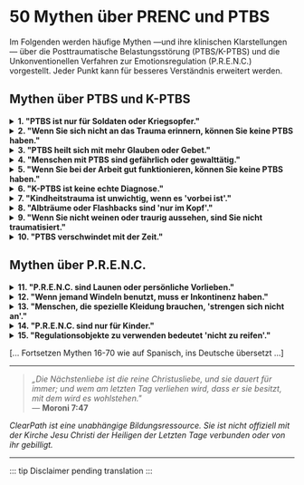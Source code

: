 ﻿# 50 Mythen über PRENC und PTBS

Im Folgenden werden häufige Mythen —und ihre klinischen Klarstellungen— über die Posttraumatische Belastungsstörung (PTBS/K-PTBS) und die Unkonventionellen Verfahren zur Emotionsregulation (P.R.E.N.C.) vorgestellt. Jeder Punkt kann für besseres Verständnis erweitert werden.

## Mythen über PTBS und K-PTBS
<details>
<summary><strong>1. "PTBS ist nur für Soldaten oder Kriegsopfer."</strong></summary>
<p><strong>Realität:</strong> PTBS kann nach jedem traumatischen Ereignis auftreten (Missbrauch, Vernachlässigung, Unfälle, häusliche Gewalt).<br><strong>Risiko:</strong> Unsichtbarmachung des Leidens von Zivilisten, besonders Frauen und Kindern.</p>
</details>

<details>
<summary><strong>2. "Wenn Sie sich nicht an das Trauma erinnern, können Sie keine PTBS haben."</strong></summary>
<p><strong>Realität:</strong> Dissoziative Amnesie ist ein häufiges Symptom von K-PTBS. Der Körper erinnert sich, auch wenn der Geist es nicht tut.<br><strong>Risiko:</strong> Unterstützung wird denjenigen verweigert, die keine „narrativen Beweise" haben.</p>
</details>

<details>
<summary><strong>3. "PTBS heilt sich mit mehr Glauben oder Gebet."</strong></summary>
<p><strong>Realität:</strong> Trauma verändert Gehirnschaltkreise; Glaube kann begleiten, ersetzt aber nicht neurologische Regulation.<br><strong>Risiko:</strong> Die Person wird schuldig gemacht für „nicht genug zu beten".</p>
</details>

<details>
<summary><strong>4. "Menschen mit PTBS sind gefährlich oder gewalttätig."</strong></summary>
<p><strong>Realität:</strong> Die meisten erstarren oder ziehen sich zurück; Aggression ist selten und normalerweise defensiv.<br><strong>Risiko:</strong> Stigmatisierung und soziale Ausgrenzung.</p>
</details>

<details>
<summary><strong>5. "Wenn Sie bei der Arbeit gut funktionieren, können Sie keine PTBS haben."</strong></summary>
<p><strong>Realität:</strong> Viele Menschen „funktionieren" mit hohen emotionalen Kosten (Erschöpfung, Dissoziation).<br><strong>Risiko:</strong> Die Schwere des inneren Leidens wird verleugnet.</p>
</details>

<details>
<summary><strong>6. "K-PTBS ist keine echte Diagnose."</strong></summary>
<p><strong>Realität:</strong> Obwohl nicht im DSM-5 (USA), ist sie im ICD-11 (WHO) und wird klinisch weitgehend anerkannt.<br><strong>Risiko:</strong> Die Erfahrung derer, die prolongiertes Trauma erlitten haben, wird invalidiert.</p>
</details>

<details>
<summary><strong>7. "Kindheitstrauma ist unwichtig, wenn es 'vorbei ist'."</strong></summary>
<p><strong>Realität:</strong> Frühes Trauma rekonfiguriert das sich entwickelnde Gehirn. Seine Auswirkungen sind ohne Intervention dauerhaft.<br><strong>Risiko:</strong> Die Auswirkungen von Hilflosigkeit in der Kindheit werden minimiert.</p>
</details>

<details>
<summary><strong>8. "Albträume oder Flashbacks sind 'nur im Kopf'."</strong></summary>
<p><strong>Realität:</strong> Sie sind echte physiologische Reaktionen mit Aktivierung des autonomen Nervensystems.<br><strong>Risiko:</strong> Die sensorische Erfahrung des Traumas wird diskreditiert.</p>
</details>

<details>
<summary><strong>9. "Wenn Sie nicht weinen oder traurig aussehen, sind Sie nicht traumatisiert."</strong></summary>
<p><strong>Realität:</strong> Affektive Anästhesie ist ein häufiges Symptom von PTBS.<br><strong>Risiko:</strong> Trennung wird mit Gleichgültigkeit verwechselt.</p>
</details>

<details>
<summary><strong>10. "PTBS verschwindet mit der Zeit."</strong></summary>
<p><strong>Realität:</strong> Ohne Behandlung kann sie chronisch werden oder sich verschlimmern.<br><strong>Risiko:</strong> Die Suche nach Hilfe wird verzögert.</p>
</details>

## Mythen über P.R.E.N.C.
<details>
<summary><strong>11. "P.R.E.N.C. sind Launen oder persönliche Vorlieben."</strong></summary>
<p><strong>Realität:</strong> Sie sind neurologisch begründete adaptive Strategien.<br><strong>Risiko:</strong> Angemessene Anpassungen werden verweigert.</p>
</details>

<details>
<summary><strong>12. "Wenn jemand Windeln benutzt, muss er Inkontinenz haben."</strong></summary>
<p><strong>Realität:</strong> Sie können für taktile Eindämmung verwendet werden, nicht für physiologische Funktion.<br><strong>Risiko:</strong> Unnötige Demütigung und Scham.</p>
</details>

<details>
<summary><strong>13. "Menschen, die spezielle Kleidung brauchen, 'strengen sich nicht an'."</strong></summary>
<p><strong>Realität:</strong> Sensorische Überlastung ist real und erschöpfend.<br><strong>Risiko:</strong> Bedürfnis wird als Faulheit interpretiert.</p>
</details>

<details>
<summary><strong>14. "P.R.E.N.C. sind nur für Kinder."</strong></summary>
<p><strong>Realität:</strong> Regulatorische Bedürfnisse bestehen im Erwachsenenalter fort, besonders nach komplexem Trauma.<br><strong>Risiko:</strong> Erwachsenen mit legitimen Bedürfnissen wird Unterstützung verweigert.</p>
</details>

<details>
<summary><strong>15. "Regulationsobjekte zu verwenden bedeutet 'nicht zu reifen'."</strong></summary>
<p><strong>Realität:</strong> Reife beinhaltet zu wissen, was Sie brauchen, um mit Würde zu funktionieren.<br><strong>Risiko:</strong> Selbstregulation wird pathologisiert.</p>
</details>

[... Fortsetzen Mythen 16-70 wie auf Spanisch, ins Deutsche übersetzt ...]

---

> *„Die Nächstenliebe ist die reine Christusliebe, und sie dauert für immer; und wem am letzten Tag verliehen wird, dass er sie besitzt, mit dem wird es wohlstehen."*  
> — **Moroni 7:47**

*ClearPath ist eine unabhängige Bildungsressource. Sie ist nicht offiziell mit der Kirche Jesu Christi der Heiligen der Letzten Tage verbunden oder von ihr gebilligt.*

---

::: tip
Disclaimer pending translation
:::

